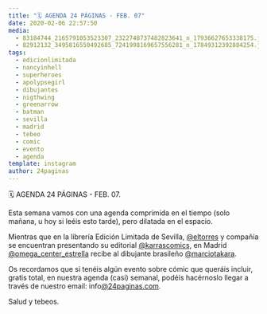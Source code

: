 ```yaml
---
title: "🗓 AGENDA 24 PÁGINAS - FEB. 07"
date: 2020-02-06 22:57:50
media: 
  - 83184744_2165791053523307_2322748737482823641_n_17936627653338175.jpg
  - 82912132_3495816550492685_7241998169657556281_n_17849312392884254.jpg
tags: 
  - edicionlimitada
  - nancyinhell
  - superheroes
  - apolypsegirl
  - dibujantes
  - nigthwing
  - greenarrow
  - batman
  - sevilla
  - madrid
  - tebeo
  - comic
  - evento
  - agenda
template: instagram
author: 24paginas
---
```


🗓 AGENDA 24 PÁGINAS - FEB. 07.


Esta semana vamos con una agenda comprimida en el tiempo (solo mañana, u hoy si leéis esto tarde), pero dilatada en el espacio.


Mientras que en la librería Edición Limitada de Sevilla, [@eltorres](https://instagram.com/eltorres) y compañía se encuentran presentando su editorial [@karrascomics](https://instagram.com/karrascomics), en Madrid [@omega_center_estrella](https://instagram.com/omega_center_estrella) recibe al dibujante brasileño [@marciotakara](https://instagram.com/marciotakara).


Os recordamos que si tenéis algún evento sobre cómic que queráis incluir, gratis total, en nuestra agenda (casi) semanal, podéis hacérnoslo llegar a través de nuestro email: info[@24paginas.com](https://instagram.com/24paginas.com).


Salud y tebeos.
